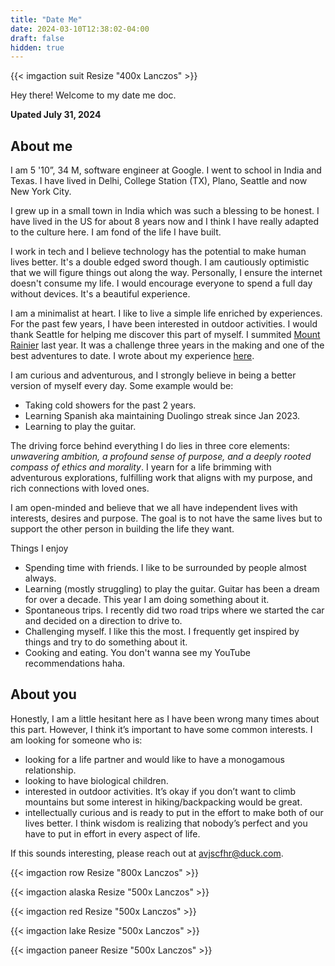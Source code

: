 ```yaml
---
title: "Date Me"
date: 2024-03-10T12:38:02-04:00
draft: false
hidden: true
---
```


{{< imgaction suit Resize "400x Lanczos" >}}

Hey there! Welcome to my date me doc.

**Upated July 31, 2024**

## About me

I am 5 '10”, 34 M, software engineer at Google. I went to school in India and Texas. I have lived in Delhi, College Station (TX), Plano, Seattle and now New York City.


I grew up in a small town in India which was such a blessing to be honest. I have lived in the US for about 8 years now and I think I have really adapted to the culture here. I am fond of the life I have built.


I work in tech and I believe technology has the potential to make human lives better. It's a double edged sword though. I am cautiously optimistic that we will figure  things out along the way. Personally, I ensure the internet doesn't consume my life. I would encourage everyone to spend a full day without devices. It's a beautiful experience. 


I am a minimalist at heart. I like to live a simple life enriched by experiences. For the past few years, I have been interested in outdoor activities. I would thank Seattle for helping me discover this part of myself. I summited [Mount Rainier](https://en.wikipedia.org/wiki/Mount_Rainier) last year. It was a challenge three years in the making and one of the best adventures to date. I wrote about my experience [here](https://yasharma.xyz/posts/rainier). 

I am curious and adventurous, and I strongly believe in being a better version of myself every day. Some example would be: 

* Taking cold showers for the past 2 years.
* Learning Spanish aka maintaining Duolingo streak since Jan 2023.
* Learning to play the guitar.


The driving force behind everything I do lies in three core elements: *unwavering ambition, a profound sense of purpose, and a deeply rooted compass of ethics and morality*. I yearn for a life brimming with adventurous explorations, fulfilling work that aligns with my purpose, and rich connections with loved ones.

I am open-minded and believe that we all have independent lives with interests, desires and purpose. The goal is to not have the same lives but to support the other person in building the life they want.

Things I enjoy

* Spending time with friends. I like to be surrounded by people almost always. 
* Learning (mostly struggling) to play the guitar. Guitar has been a dream for over a decade. This year I am doing something about it.
* Spontaneous trips. I recently did two road trips where we started the car and decided on a direction to drive to.
* Challenging myself. I like this the most. I frequently get inspired by things and try to do something about it.
* Cooking and eating. You don't wanna see my YouTube recommendations haha.


## About you


Honestly, I am a little hesitant here as I have been wrong many times about this part. However, I think it’s important to have some common interests. I am looking for someone who is:

* looking for a life partner and would like to have a monogamous relationship.
* looking to have biological children.
* interested in outdoor activities. It’s okay if you don’t want to climb mountains but some interest in hiking/backpacking would be great.
* intellectually curious and is ready to put in the effort to make both of our lives better. I think wisdom is realizing that nobody’s perfect and you have to put in effort in every aspect of life.

If this sounds interesting, please reach out at avjscfhr@duck.com.

{{< imgaction row Resize "800x Lanczos" >}}

{{< imgaction alaska Resize "500x Lanczos" >}}

{{< imgaction red Resize "500x Lanczos" >}}

{{< imgaction lake Resize "500x Lanczos" >}}

{{< imgaction paneer Resize "500x Lanczos" >}}